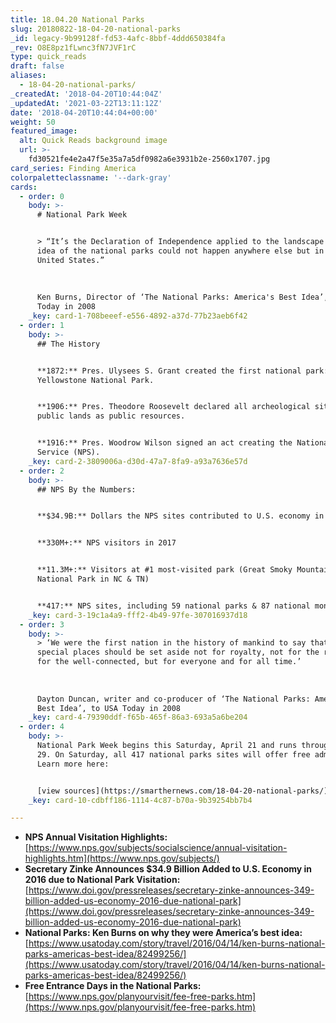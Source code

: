 ```yaml
---
title: 18.04.20 National Parks
slug: 20180822-18-04-20-national-parks
_id: legacy-9b99128f-fd53-4afc-8bbf-4ddd650384fa
_rev: O8E8pz1fLwnc3fN7JVF1rC
type: quick_reads
draft: false
aliases:
  - 18-04-20-national-parks/
_createdAt: '2018-04-20T10:44:04Z'
_updatedAt: '2021-03-22T13:11:12Z'
date: '2018-04-20T10:44:04+00:00'
weight: 50
featured_image:
  alt: Quick Reads background image
  url: >-
    fd30521fe4e2a47f5e35a7a5df0982a6e3931b2e-2560x1707.jpg
card_series: Finding America
colorpaletteclassname: '--dark-gray'
cards:
  - order: 0
    body: >-
      # National Park Week


      > “It’s the Declaration of Independence applied to the landscape …. The
      idea of the national parks could not happen anywhere else but in the
      United States.”  
        
        
        
      Ken Burns, Director of ‘The National Parks: America's Best Idea’, to USA
      Today in 2008
    _key: card-1-708beeef-e556-4892-a37d-77b23aeb6f42
  - order: 1
    body: >-
      ## The History


      **1872:** Pres. Ulysees S. Grant created the first national park:A
      Yellowstone National Park.


      **1906:** Pres. Theodore Roosevelt declared all archeological sites on
      public lands as public resources.


      **1916:** Pres. Woodrow Wilson signed an act creating the National Park
      Service (NPS).
    _key: card-2-3809006a-d30d-47a7-8fa9-a93a7636e57d
  - order: 2
    body: >-
      ## NPS By the Numbers:


      **$34.9B:** Dollars the NPS sites contributed to U.S. economy in 2016


      **330M+:** NPS visitors in 2017


      **11.3M+:** Visitors at #1 most-visited park (Great Smoky Mountains
      National Park in NC & TN)


      **417:** NPS sites, including 59 national parks & 87 national monuments
    _key: card-3-19c1a4a9-fff2-4b49-97fe-307016937d18
  - order: 3
    body: >-
      > ‘We were the first nation in the history of mankind to say that the most
      special places should be set aside not for royalty, not for the rich, not
      for the well-connected, but for everyone and for all time.’  
        
        
        
      Dayton Duncan, writer and co-producer of ‘The National Parks: America's
      Best Idea’, to USA Today in 2008
    _key: card-4-79390ddf-f65b-465f-86a3-693a5a6be204
  - order: 4
    body: >-
      National Park Week begins this Saturday, April 21 and runs through April
      29. On Saturday, all 417 national parks sites will offer free admission.
      Learn more here:


      [view sources](https://smarthernews.com/18-04-20-national-parks/)
    _key: card-10-cdbff186-1114-4c87-b70a-9b39254bb7b4

---
```

* **NPS Annual Visitation Highlights:**  
[https://www.nps.gov/subjects/socialscience/annual-visitation-highlights.htm](https://www.nps.gov/subjects/)
* **Secretary Zinke Announces $34.9 Billion Added to U.S. Economy in 2016 due to National Park Visitation:**  
[https://www.doi.gov/pressreleases/secretary-zinke-announces-349-billion-added-us-economy-2016-due-national-park](https://www.doi.gov/pressreleases/secretary-zinke-announces-349-billion-added-us-economy-2016-due-national-park)
* **National Parks: Ken Burns on why they were America’s best idea:** [https://www.usatoday.com/story/travel/2016/04/14/ken-burns-national-parks-americas-best-idea/82499256/](https://www.usatoday.com/story/travel/2016/04/14/ken-burns-national-parks-americas-best-idea/82499256/)
* **Free Entrance Days in the National Parks:**  
[https://www.nps.gov/planyourvisit/fee-free-parks.htm](https://www.nps.gov/planyourvisit/fee-free-parks.htm)